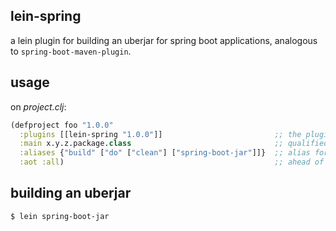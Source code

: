## lein-spring

a lein plugin for building an uberjar for spring boot applications, analogous to `spring-boot-maven-plugin`.

## usage

on *project.clj*:

```clojure
(defproject foo "1.0.0"
  :plugins [[lein-spring "1.0.0"]]                         ;; the plugin itself - required
  :main x.y.z.package.class                                ;; qualified name of the main class - required
  :aliases {"build" ["do" ["clean"] ["spring-boot-jar"]]}  ;; alias for leiningen - optional (but a great one to have)
  :aot :all)                                               ;; ahead of time compiling for everything - required
```

## building an uberjar

```sh
$ lein spring-boot-jar
```
